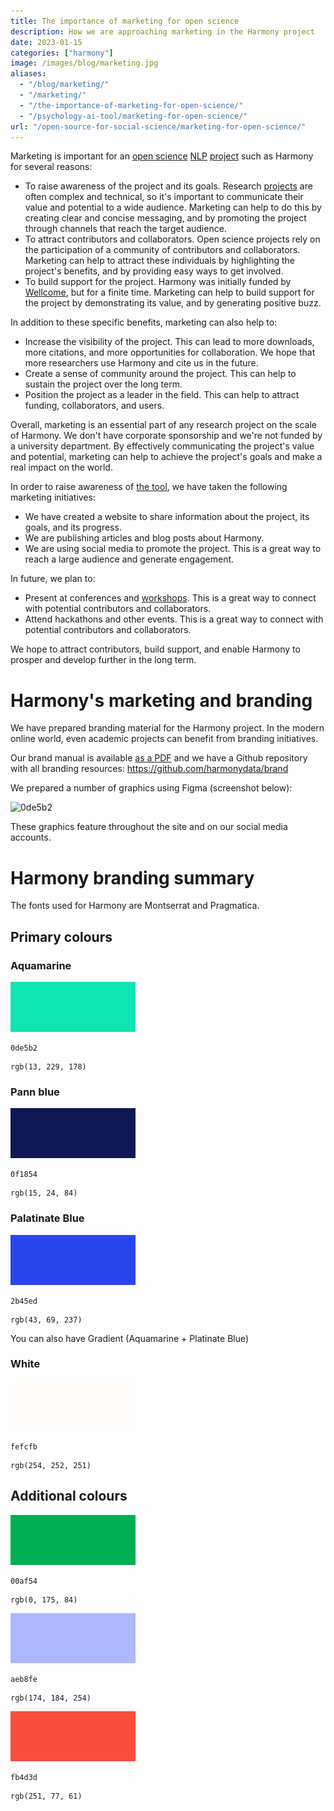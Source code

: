 ```yaml
---
title: The importance of marketing for open science
description: How we are approaching marketing in the Harmony project
date: 2023-01-15
categories: ["harmony"]
image: /images/blog/marketing.jpg
aliases:
  - "/blog/marketing/"
  - "/marketing/"
  - "/the-importance-of-marketing-for-open-science/"
  - "/psychology-ai-tool/marketing-for-open-science/"
url: "/open-source-for-social-science/marketing-for-open-science/"
---
```



Marketing is important for an [open science](/open-source-for-social-science/) [NLP](https://fastdatascience.com/portfolio/nlp-consultant/) [project](https://fastdatascience.com/starting-a-data-science-project) such as Harmony for several reasons:

* To raise awareness of the project and its goals. Research [projects](https://harmonydata.ac.uk/projects-partners) are often complex and technical, so it's important to communicate their value and potential to a wide audience. Marketing can help to do this by creating clear and concise messaging, and by promoting the project through channels that reach the target audience. 
* To attract contributors and collaborators. Open science projects rely on the participation of a community of contributors and collaborators. Marketing can help to attract these individuals by highlighting the project's benefits, and by providing easy ways to get involved.
* To build support for the project. Harmony was initially funded by [Wellcome](/ai-in-mental-health/radio-podcast-about-wellcome-data-prize), but for a finite time. Marketing can help to build support for the project by demonstrating its value, and by generating positive buzz.

In addition to these specific benefits, marketing can also help to:

* Increase the visibility of the project. This can lead to more downloads, more citations, and more opportunities for collaboration. We hope that more researchers use Harmony and cite us in the future.
* Create a sense of community around the project. This can help to sustain the project over the long term.
* Position the project as a leader in the field. This can help to attract funding, collaborators, and users.

Overall, marketing is an essential part of any research project on the scale of Harmony. We don't have corporate sponsorship and we're not funded by a university department. By effectively communicating the project's value and potential, marketing can help to achieve the project's goals and make a real impact on the world.

In order to raise awareness of [the tool](/psychology-ai-tool/), we have taken the following marketing initiatives:

* We have created a website to share information about the project, its goals, and its progress.
* We are publishing articles and blog posts about Harmony.
* We are using social media to promote the project. This is a great way to reach a large audience and generate engagement.

In future, we plan to:

* Present at conferences and [workshops](https://harmonydata.ac.uk/harmony-tidal-workshop). This is a great way to connect with potential contributors and collaborators.
* Attend hackathons and other events. This is a great way to connect with potential contributors and collaborators.

We hope to attract contributors, build support, and enable Harmony to prosper and develop further in the long term.

# Harmony's marketing and branding

We have prepared branding material for the Harmony project. In the modern online world, even academic projects can benefit from branding initiatives.

Our brand manual is available [as a PDF](https://raw.githubusercontent.com/harmonydata/brand/main/Brandbook.pdf) and we have a Github repository with all branding resources: https://github.com/harmonydata/brand

We prepared a number of graphics using Figma (screenshot below):

![0de5b2](/images/figma.png)

These graphics feature throughout the site and on our social media accounts.

# Harmony branding summary

The fonts used for Harmony are Montserrat and Pragmatica.

## Primary colours

### Aquamarine

![0de5b2](https://raw.githubusercontent.com/harmonydata/brand/main/colours/0de5b2.svg)
```
0de5b2
```
```
rgb(13, 229, 178)
```

### Pann blue

![0f1854](https://raw.githubusercontent.com/harmonydata/brand/main/colours/0f1854.svg)
```
0f1854
```
```
rgb(15, 24, 84)
```

### Palatinate Blue

![2b45ed](https://raw.githubusercontent.com/harmonydata/brand/main/colours/2b45ed.svg)
```
2b45ed
```
```
rgb(43, 69, 237)
```

You can also have Gradient (Aquamarine + Platinate Blue)

### White

![fefcfb](https://raw.githubusercontent.com/harmonydata/brand/main/colours/fefcfb.svg)
```
fefcfb
```
```
rgb(254, 252, 251)
```


## Additional colours


![00af54](https://raw.githubusercontent.com/harmonydata/brand/main/colours/00af54.svg)
```
00af54
```
```
rgb(0, 175, 84)
```


![aeb8fe](https://raw.githubusercontent.com/harmonydata/brand/main/colours/aeb8fe.svg)
```
aeb8fe
```
```
rgb(174, 184, 254)
```


![fb4d3d](https://raw.githubusercontent.com/harmonydata/brand/main/colours/fb4d3d.svg)
```
fb4d3d
```
```
rgb(251, 77, 61)
```



